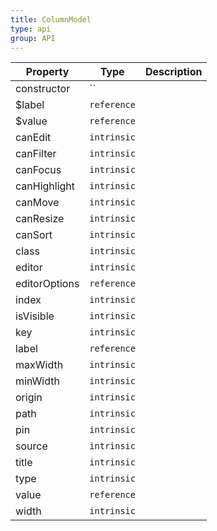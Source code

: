 ```yaml
---
title: ColumnModel
type: api
group: API
---
```


Property | Type | Description 
---|---|---
constructor | `` |
$label | `reference` |
$value | `reference` |
canEdit | `intrinsic` |
canFilter | `intrinsic` |
canFocus | `intrinsic` |
canHighlight | `intrinsic` |
canMove | `intrinsic` |
canResize | `intrinsic` |
canSort | `intrinsic` |
class | `intrinsic` |
editor | `intrinsic` |
editorOptions | `reference` |
index | `intrinsic` |
isVisible | `intrinsic` |
key | `intrinsic` |
label | `reference` |
maxWidth | `intrinsic` |
minWidth | `intrinsic` |
origin | `intrinsic` |
path | `intrinsic` |
pin | `intrinsic` |
source | `intrinsic` |
title | `intrinsic` |
type | `intrinsic` |
value | `reference` |
width | `intrinsic` |
